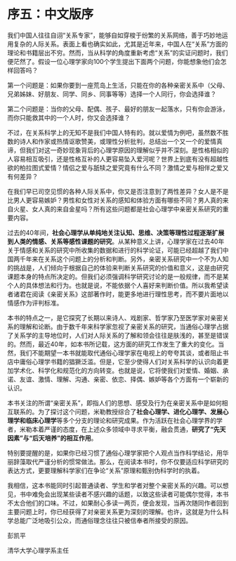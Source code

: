 # 序五：中文版序

我们中国人往往自诩“关系专家”，能够自如穿梭于纷繁的关系网络，善于巧妙地运用复杂的人际关系。表面上看也确实如此，尤其是近年来，中国人在“关系”方面的理论和书籍层出不穷。然而，当从科学的角度重新考虑“关系”的实证问题时，我们便茫然了。假设一位心理学家向100个学生提出下面两个问题，你能想象他们会怎样回答吗？

第一个问题是：如果你要到一座荒岛上生活，只能在你的各种亲密关系中（父母、兄弟姊妹、好朋友、同学、同乡、同事等等）选择一个人同行，你会选择谁？

第二个问题是：当你的父母、配偶、孩子、最好的朋友一起落水，只有你会游泳，而你只能救其中的一个人时，你又会选择谁？

不过，在关系科学上的无知不是我们中国人特有的。就以爱情为例吧，虽然数不胜数的诗人和作家或热情讴歌赞美，或理性分析批判，总结出一个又一个的爱情真谛，但我们对这一奇妙现象背后的心理学原因的理解似乎并不深刻。是性格相似的人容易相互吸引，还是性格互补的人更容易坠入爱河呢？世界上到底有没有超越性欲的柏拉图式爱情？情侣之爱与舐犊之爱究竟有什么不同？激情之爱与相伴之爱又有何差异？

在我们早已司空见惯的各种人际关系中，你又是否注意到了两性差异？女人是不是比男人更容易嫉妒？男性和女性对关系的感知和体验方面有哪些不同？男人真的来自火星、女人真的来自金星吗？所有这些问题都是社会心理学中亲密关系研究的重要内容。

过去的40年间，**社会心理学从单纯地关注认知、思维、决策等理性过程逐渐扩展到人类的情感、关系等感性课题的研究**。从某种意义上讲，心理学家在过去40年关于情感和关系的研究中所收集的数据和进行的科学论证，可能已经超越了我们中国两千年来在关系这个问题上的分析和判断。另外，亲密关系研究中一个不为人知的挑战是，人们倾向于根据自己的体验来判断关系研究的价值和意义，这是由研究课题本身的特点所决定的。但我们必须强调科学研究讨论的是一般规律，而不是某个人的具体想法和行为。也就是说，不能依据个人喜好来判断价值。所以我希望读者诸君在阅读《亲密关系》这部著作时，能更多地进行理性思考，而不要片面地以情感作为评判标准。

本书的特点之一，是它探究了长期以来诗人、戏剧家、哲学家乃至医学家对亲密关系的理解和论断。由于数千年来科学家忽视了亲密关系的研究，当通俗心理学占据了关系学的主导地位时，人们对人际关系的了解和领会往往是肤浅的，甚至是错误的。然而，最近40年，如本书所记载，这方面的研究工作发生了重大的变化。当然，我们不能期望一本书就能取代通俗心理学家在电视上的夸夸其谈，或者阻止书店中庸俗心理学书籍的猖獗泛滥。但是，它至少使得人们对关系科学的认识向着更加学术化、科学化和规范化的方向转变。也就是说，它将使我们对爱情、婚姻、承诺、友谊、激情、理解、沟通、亲密、依恋、择偶、嫉妒等各个方面有一个崭新的认识。

本书关注的所谓“亲密关系”，即指人们的思想、感受及行为在亲密关系中是如何相互联系的。为了探讨这个问题，米勒教授综合了**社会心理学、进化心理学、发展心理学和临床心理学**等多个分支的理论和研究成果。作为活跃在社会心理学界的学者，米勒本着严谨的态度，在上述众多领域中寻求平衡，融会贯通，**研究了“先天因素”与“后天培养”的相互作用**。

特别要提醒的是，如果你已经习惯了通俗心理学家把个人观点当作科学结论，用华丽辞藻取代严谨分析的惯常做法。那么，在阅读本书时，你不仅要适应科学研究的表达方式，更要理解科学家们在争论“关系”原理和甄别伪科学时的执着。

我相信，这本书能同时引起普通读者、学生和学者对整个亲密关系的兴趣。可以想见，书中难免会出现某些读者不感兴趣的话题，以致这些读者可能偶尔觉得，本书不太合他们的口味。不过，如果耐心多读一两页，便会发现，当再次随同作者回到主要问题上时，你已经获得了对亲密关系更为深刻的理解。也许，这就是为什么科学总能广泛地吸引公众，而通俗理念往往只被信奉者所接受的原因。

彭凯平

清华大学心理学系主任